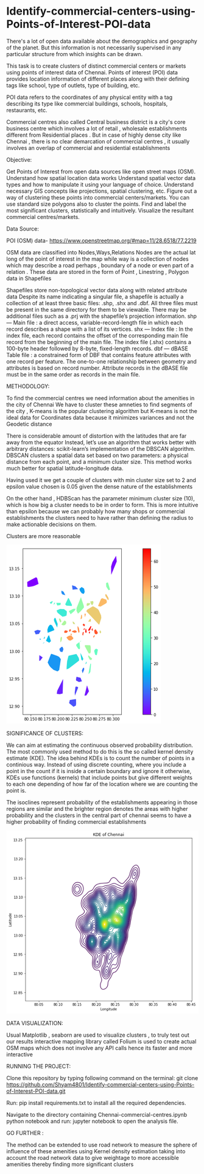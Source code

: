 # Identify-commercial-centers-using-Points-of-Interest-POI-data
There's a lot of open data available about the demographics and geography of the planet. But this information is not necessarily supervised in any particular structure from which insights can be drawn.

This task is to create clusters of distinct commercial centers or markets using points of interest data of Chennai. Points of interest (POI) data provides location information of different places along with their defining tags like school, type of outlets, type of building, etc.

POI data refers to the coordinates of any physical entity with a tag describing its type like commercial buildings, schools, hospitals, restaurants, etc.

Commercial centres also called Central business district is a city's core business centre which involves a lot of retail , wholesale establishments different from Residential places . But in case of highly dense city like Chennai , there is no clear demarcation of commercial centres , it usually involves an overlap of commercial and residential establishments 
 
Objective:

Get Points of Interest from open data sources like open street maps (OSM).
Understand how spatial location data works
Understand spatial vector data types and how to manipulate it using your language of choice.
Understand necessary GIS concepts like projections, spatial clustering, etc.
Figure out a way of clustering these points into commercial centers/markets. You can use standard size polygons also to cluster the points.
Find and label the most significant clusters, statistically and intuitively. 
Visualize the resultant commercial centres/markets. 

Data Source:

POI (OSM) data- https://www.openstreetmap.org/#map=11/28.6518/77.2219


OSM data are classified into Nodes,Ways,Relations
Nodes are the actual lat long of the point of interest in the map while way is a collection of nodes which may describe a road perhaps ,  boundary of a node or even part of a relation . These data are stored in the form of Point , Linestring , Polygon data in Shapefiles 

Shapefiles store non-topological vector data along with related attribute data
Despite its name indicating a singular file, a shapefile is actually a collection of at least three basic files: .shp, .shx and .dbf.  All three files must be present in the same directory for them to be viewable.  There may be additional files such as a .prj with the shapefile’s projection information. 
shp — Main file : a direct access, variable-record-length file in which each record describes a shape with a list of its vertices.
shx — Index file : In the index file, each record contains the offset of the corresponding main file record from the beginning of the main file. The index file (.shx) contains a 100-byte header followed by 8-byte, fixed-length records.
dbf — dBASE Table file : a constrained form of DBF that contains feature attributes with one record per feature. The one-to-one relationship between geometry and attributes is based on record number. Attribute records in the dBASE file must be in the same order as records in the main file.

METHODOLOGY:

To find the commercial centres we need information about the amenities in the city of Chennai 
We have to cluster these amneties to find segments of the city , K-means is the popular clustering algorithm but K-means is not the ideal data for Coordinates data because it minimizes variances and not the Geodetic distance 

There is considerable amount of distortion with the latitudes that are far away from the equator 
Instead, let’s use an algorithm that works better with arbitrary distances: scikit-learn’s implementation of the DBSCAN algorithm. DBSCAN clusters a spatial data set based on two parameters: a physical distance from each point, and a minimum cluster size. This method works much better for spatial latitude-longitude data.

Having used it we get a couple of clusters with min cluster size set to 2 and epsilon value chosen is 0.05 given the dense nature of the establishments 

On the other hand , HDBScan has the parameter minimum cluster size (10), which is how big a cluster needs to be in order to form. This is more intuitive than epsilon because we can probably how many shops or commercial establishments the clusters need to have rather than defining the radius to make actionable decisions on them.

Clusters are more reasonable

![alt text](https://github.com/Shyam4801/Identify-commercial-centers-using-Points-of-Interest-POI-data/blob/master/download%20(1).png)


SIGNIFICANCE OF CLUSTERS:

We can aim at estimating the continuous observed probability distribution. The most commonly used method to do this is the so called kernel density estimate (KDE). The idea behind KDEs is to count the number of points in a continious way. Instead of using discrete counting, where you include a point in the count if it is inside a certain boundary and ignore it otherwise, KDEs use functions (kernels) that include points but give different weights to each one depending of how far of the location where we are counting the point is.

The isoclines represent probability of the establishments appearing in those regions are similar and the brighter region denotes the areas with higher probability and the clusters in the central part of chennai seems to have a higher probability of finding commercial establishments 

![alt text](https://github.com/Shyam4801/Identify-commercial-centers-using-Points-of-Interest-POI-data/blob/master/download%20(2).png)


DATA VISUALIZATION:

Usual Matplotlib , seaborn are used to visualize clusters , to truly test out our results interactive mapping library called Folium is used to create actual OSM maps which does not involve any API calls hence its faster and more interactive 

RUNNING THE PROJECT:

Clone this repository by typing following command on the terminal: git clone https://github.com/Shyam4801/Identify-commercial-centers-using-Points-of-Interest-POI-data.git

Run: pip install requirements.txt to install all the required dependencies.

Navigate to the directory containing Chennai-commercial-centres.ipynb python notebook and run: jupyter notebook to open the analysis file.

GO FURTHER :

The method can be extended to use road network to measure the sphere of influence of these amenities using Kernel density estimation taking into account the road network data to give weightage to more accessible amenities thereby finding more significant clusters  
